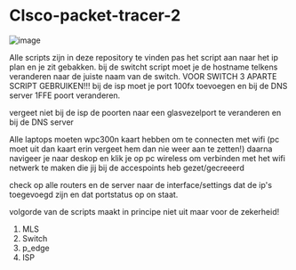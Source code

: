 # CIsco-packet-tracer-2
![image](https://user-images.githubusercontent.com/54288899/213748753-b4e61697-2d89-4ec0-a9b6-da43b78413a2.png)


Alle scripts zijn in deze repository te vinden pas het script aan naar het ip plan en je zit gebakken.
bij de switcht script moet je de hostname telkens veranderen naar de juiste naam van de switch.
VOOR SWITCH 3 APARTE SCRIPT GEBRUIKEN!!!
bij de isp moet je port 100fx toevoegen en bij de DNS server 1FFE poort veranderen.

vergeet niet bij de isp de poorten naar een glasvezelport te veranderen en bij de DNS server


Alle laptops moeten wpc300n kaart hebben om te connecten met wifi (pc moet uit dan kaart erin vergeet hem dan nie weer aan te zetten!)
daarna navigeer je naar deskop en klik je op pc wireless om verbinden met het wifi netwerk te maken die jij bij de accespoints heb gezet/gecreeerd 


check op alle routers en de server naar de interface/settings dat de ip's toegevoegd zijn en dat portstatus op on staat.


volgorde van de scripts maakt in principe niet uit maar voor de zekerheid!
 
1. MLS
2. Switch
3. p_edge
4. ISP

